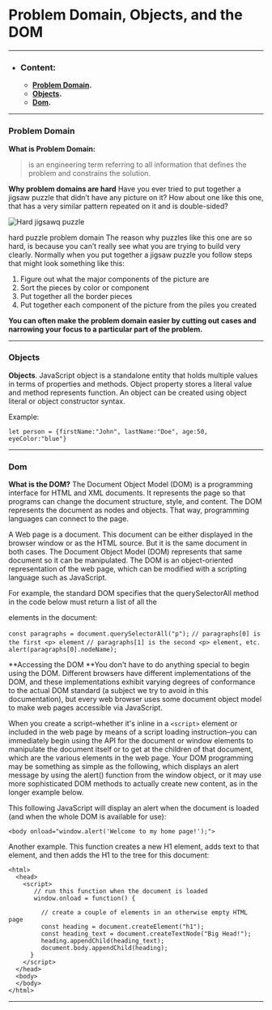 # Problem Domain, Objects, and the DOM

---------

* ### Content:
    * **[Problem Domain](#problem-domain).**
    * **[Objects](#objects).**
    * **[Dom](#dom).**

-------


### Problem Domain
**What is Problem Domain:**
> is an engineering term referring to all information that defines the problem and constrains the solution.

**Why problem domains are hard**
Have you ever tried to put together a jigsaw puzzle that didn’t have any picture on it?  How about one like this one, that has a very similar pattern repeated on it and is double-sided?

![Hard jigsawq puzzle](https://simpleprogrammer.com/ezoimgfmt/spzone-simpleprogrammer.netdna-ssl.com/wp-content/uploads/2013/07/81zQGlKs9oS._SL1500_.jpg?ezimgfmt=rs:373x373/rscb2/ng:webp/ngcb2)

hard puzzle problem domain
The reason why puzzles like this one are so hard, is because you can’t really see what you are trying to build very clearly.  Normally when you put together a jigsaw puzzle you follow steps that might look something like this:

1. Figure out what the major components of the picture are
2. Sort the pieces by color or component
3. Put together all the border pieces
4. Put together each component of the picture from the piles you created


**You can often make the problem domain easier by cutting out cases and narrowing your focus to a particular part of the problem.**

------------------

### Objects

**Objects**.
JavaScript object is a standalone entity that holds multiple values in terms of properties and methods. Object property stores a literal value and method represents function. An object can be created using object literal or object constructor syntax.

Example:

``let person = {firstName:"John", lastName:"Doe", age:50, eyeColor:"blue"}``


------------------


### Dom

**What is the DOM?**
The Document Object Model (DOM) is a programming interface for HTML and XML documents. It represents the page so that programs can change the document structure, style, and content. The DOM represents the document as nodes and objects. That way, programming languages can connect to the page.

A Web page is a document. This document can be either displayed in the browser window or as the HTML source. But it is the same document in both cases. The Document Object Model (DOM) represents that same document so it can be manipulated. The DOM is an object-oriented representation of the web page, which can be modified with a scripting language such as JavaScript.

For example, the standard DOM specifies that the querySelectorAll method in the code below must return a list of all the <p> elements in the document:

``const paragraphs = document.querySelectorAll("p");``
``// paragraphs[0] is the first <p> element``
``// paragraphs[1] is the second <p> element, etc.``
``alert(paragraphs[0].nodeName);``

**Accessing the DOM
**You don't have to do anything special to begin using the DOM. Different browsers have different implementations of the DOM, and these implementations exhibit varying degrees of conformance to the actual DOM standard (a subject we try to avoid in this documentation), but every web browser uses some document object model to make web pages accessible via JavaScript.

When you create a script–whether it's inline in a ``<script>`` element or included in the web page by means of a script loading instruction–you can immediately begin using the API for the document or window elements to manipulate the document itself or to get at the children of that document, which are the various elements in the web page. Your DOM programming may be something as simple as the following, which displays an alert message by using the alert() function from the window object, or it may use more sophisticated DOM methods to actually create new content, as in the longer example below.

This following JavaScript will display an alert when the document is loaded (and when the whole DOM is available for use):

``<body onload="window.alert('Welcome to my home page!');">``

Another example. This function creates a new H1 element, adds text to that element, and then adds the H1 to the tree for this document:

```
<html>
  <head>
    <script>
       // run this function when the document is loaded
       window.onload = function() {

         // create a couple of elements in an otherwise empty HTML page
         const heading = document.createElement("h1");
         const heading_text = document.createTextNode("Big Head!");
         heading.appendChild(heading_text);
         document.body.appendChild(heading);
      }
    </script>
  </head>
  <body>
  </body>
</html>
```
------------------------